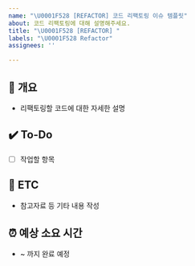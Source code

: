 ```yaml
---
name: "\U0001F528 [REFACTOR] 코드 리팩토링 이슈 템플릿"
about: 코드 리팩토링에 대해 설명해주세요.
title: "\U0001F528 [REFACTOR] "
labels: "\U0001F528 Refactor"
assignees: ''

---
```


## 📝 개요
- 리팩토링할 코드에 대한 자세한 설명

## ✔️ To-Do
- [ ] 작업할 항목

## 👀 ETC
- 참고자료 등 기타 내용 작성

## ⏰ 예상 소요 시간
- ~ 까지 완료 예정
